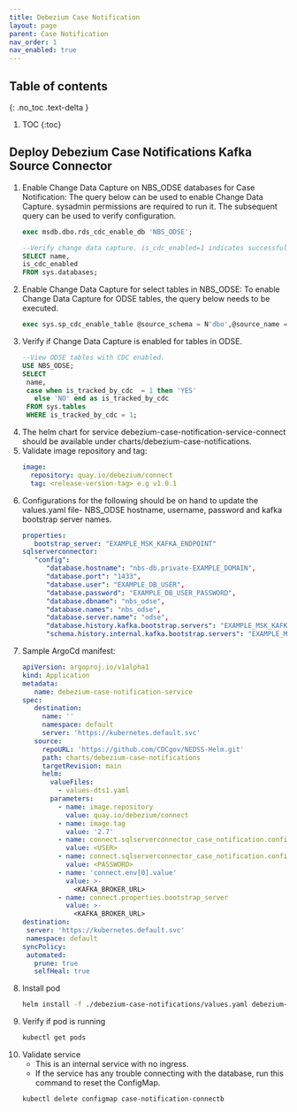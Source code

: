 ```yaml
---
title: Debezium Case Notification
layout: page
parent: Case Notification
nav_order: 1
nav_enabled: true
---
```


## Table of contents
{: .no_toc .text-delta }

1. TOC
{:toc}

## Deploy Debezium Case Notifications Kafka Source Connector

1. Enable Change Data Capture on NBS_ODSE databases for Case Notification: The query below can be used to enable Change Data Capture. sysadmin permissions are required to run it. The subsequent query can be used to verify configuration.
   ```sql
   exec msdb.dbo.rds_cdc_enable_db 'NBS_ODSE';

   --Verify change data capture. is_cdc_enabled=1 indicates successful configuration.
   SELECT name,
   is_cdc_enabled
   FROM sys.databases;
   ```
2. Enable Change Data Capture for select tables in NBS_ODSE: To enable Change Data Capture for ODSE tables, the query below needs to be executed.
   ```sql
   exec sys.sp_cdc_enable_table @source_schema = N'dbo',@source_name = N'CN_transportq_out', @role_name = NULL;
   ```
3. Verify if Change Data Capture is enabled for tables in ODSE.
   ```sql
   --View ODSE tables with CDC enabled. 
   USE NBS_ODSE;
   SELECT
    name,
    case when is_tracked_by_cdc  = 1 then 'YES'
      else 'NO' end as is_tracked_by_cdc
    FROM sys.tables
    WHERE is_tracked_by_cdc = 1;
   ```
4. The helm chart for service debezium-case-notification-service-connect should be available under charts/debezium-case-notifications.
5. Validate image repository and tag:
   ```yaml
   image:
     repository: quay.io/debezium/connect
     tag: <release-version-tag> e.g v1.0.1
   ```
6. Configurations for the following should be on hand to update the values.yaml file- NBS_ODSE hostname, username, password and kafka bootstrap server names.
   ```yaml
   properties:
      bootstrap_server: "EXAMPLE_MSK_KAFKA_ENDPOINT"
   sqlserverconnector: 
      "config": 
         "database.hostname": "nbs-db.private-EXAMPLE_DOMAIN",
         "database.port": "1433",
         "database.user": "EXAMPLE_DB_USER",
         "database.password": "EXAMPLE_DB_USER_PASSWORD",
         "database.dbname": "nbs_odse",
         "database.names": "nbs_odse",
         "database.server.name": "odse",
         "database.history.kafka.bootstrap.servers": "EXAMPLE_MSK_KAFKA_ENDPOINT",
         "schema.history.internal.kafka.bootstrap.servers": "EXAMPLE_MSK_KAFKA_ENDPOINT"
   ```
8. Sample ArgoCd manifest:
   ```yaml
   apiVersion: argoproj.io/v1alpha1
   kind: Application
   metadata:
      name: debezium-case-notification-service
   spec:
      destination:
        name: ''
        namespace: default
        server: 'https://kubernetes.default.svc'
      source:
        repoURL: 'https://github.com/CDCgov/NEDSS-Helm.git'
        path: charts/debezium-case-notifications
        targetRevision: main
        helm:
          valueFiles:
            - values-dts1.yaml
          parameters:
            - name: image.repository
              value: quay.io/debezium/connect
            - name: image.tag
              value: '2.7'
            - name: connect.sqlserverconnector_case_notification.config.database\.user
              value: <USER>
            - name: connect.sqlserverconnector_case_notification.config.database\.password
              value: <PASSWORD>
            - name: 'connect.env[0].value'
              value: >-
                <KAFKA_BROKER_URL>
            - name: connect.properties.bootstrap_server
              value: >-
                <KAFKA_BROKER_URL>
   destination:
    server: 'https://kubernetes.default.svc'
    namespace: default
   syncPolicy:
    automated:
      prune: true
      selfHeal: true
   ```
9. Install pod
   ```bash
   helm install -f ./debezium-case-notifications/values.yaml debezium-case-notification-service-connect ./debezium-case-notifications/
   ```
10. Verify if pod is running
    ```bash
    kubectl get pods
    ```
11. Validate service
    - This is an internal service with no ingress.
    - If the service has any trouble connecting with the database, run this command to reset the ConfigMap.
    ```bash
    kubectl delete configmap case-notification-connectb
    ```
